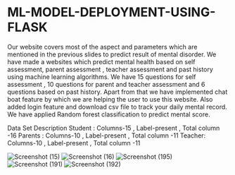 # ML-MODEL-DEPLOYMENT-USING-FLASK
Our website covers most of the aspect  and parameters which are mentioned in the previous slides to predict result of  mental disorder.
We have made a websites which predict mental health based on self assessment, parent assessment , teacher assessment and past history  using machine learning algorithms. We have 15 questions  for self assessment , 10 questions for parent and teacher assessment and 6 questions  based on past history. Apart from that we have implemented chat boat feature by which we are helping the user to use this website. Also added login feature and download csv file to track your daily mental record. 
We have applied Random forest classification to predict mental score.


Data Set Description
Student : Columns-15 , Label-present , Total column -16 
Parents : Columns-10 , Label-present , Total column -11
Teacher: Columns-10 , Label-present , Total column -11



![Screenshot (15)](https://user-images.githubusercontent.com/58842898/155878617-2d03eae2-5def-44bf-9d76-68aab1c86bf3.png)
![Screenshot (16)](https://user-images.githubusercontent.com/58842898/155878619-9f8c9a06-3272-4850-9566-bff14c1b5ac2.png)
![Screenshot (195)](https://user-images.githubusercontent.com/73153153/155878691-7bcc77c4-3591-4a90-bbdc-23f73ad9ac3e.png)
![Screenshot (191)](https://user-images.githubusercontent.com/58842898/155878621-19392fb2-a8a8-4df4-999c-e238eacf5676.png)
![Screenshot (192)](https://user-images.githubusercontent.com/73153153/155878665-6cf83c9c-45da-4957-ad2e-cac07b7c173f.png)
